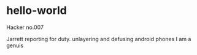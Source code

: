 # hello-world 

Hacker no.007 

Jarrett reporting for duty. unlayering and defusing android phones
I am a genuis 
